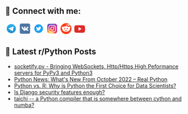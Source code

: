 ## 🔎 Connect with me:
[<img src="https://github.com/bullbesh/bullbesh/blob/main/images/Telegram.png" width="32" height="32" />](https://t.me/bullbesh)
[<img src="https://github.com/bullbesh/bullbesh/blob/main/images/VK.png" width="32" height="32" />](https://vk.com/bullbesh)
[<img src="https://github.com/bullbesh/bullbesh/blob/main/images/Twitter.png" width="32" height="32" />](https://twitter.com/bullbesh1)
[<img src="https://github.com/bullbesh/bullbesh/blob/main/images/Instagram.png" width="32" height="32" />](https://www.instagram.com/bullbesh)
[<img src="https://github.com/bullbesh/bullbesh/blob/main/images/Reddit.png" width="32" height="32" />](https://www.reddit.com/user/bullbesh)
[<img src="https://github.com/bullbesh/bullbesh/blob/main/images/YouTube.png" width="32" height="32" />](https://www.youtube.com/channel/UCtfjRs6uzgq5mfm8S06WTcg)

## 📕 Latest r/Python Posts
<!-- BLOG-POST-LIST:START -->
- [socketify.py - Bringing WebSockets, Http/Https High Peformance servers for PyPy3 and Python3](https://www.reddit.com/r/Python/comments/ypqv1z/socketifypy_bringing_websockets_httphttps_high/)
- [Python News: What&#39;s New From October 2022 – Real Python](https://www.reddit.com/r/Python/comments/ypnak5/python_news_whats_new_from_october_2022_real/)
- [Python vs. R: Why is Python the First Choice for Data Scientists?](https://www.reddit.com/r/Python/comments/ypnady/python_vs_r_why_is_python_the_first_choice_for/)
- [Is Django security features enough?](https://www.reddit.com/r/Python/comments/ypn8af/is_django_security_features_enough/)
- [taichi -- a Python compiler that is somewhere between cython and numba?](https://www.reddit.com/r/Python/comments/ypmyxg/taichi_a_python_compiler_that_is_somewhere/)
<!-- BLOG-POST-LIST:END -->
